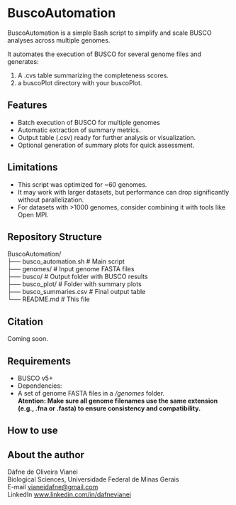 # BuscoAutomation
BuscoAutomation is a simple Bash script to simplify and scale BUSCO analyses across multiple genomes.

It automates the execution of BUSCO for several genome files and generates:
1. A .cvs table summarizing the completeness scores.
2. a buscoPlot directory with your buscoPlot.

## Features
* Batch execution of BUSCO for multiple genomes
* Automatic extraction of summary metrics.
* Output table (.csv) ready for further analysis or visualization.
* Optional generation of summary plots for quick assessment.

## Limitations
* This script was optimized for ~60 genomes.
* It may work with larger datasets, but performance can drop significantly without parallelization.
* For datasets with >1000 genomes, consider combining it with tools like Open MPI.

## Repository Structure

BuscoAutomation/  
├── busco_automation.sh    # Main script  
├── genomes/               # Input genome FASTA files  
├── busco/                 # Output folder with BUSCO results  
├── busco_plot/            # Folder with summary plots  
├── busco_summaries.csv    # Final output table  
└── README.md              # This file  

## Citation
Coming soon.

## Requirements
* BUSCO v5+
* Dependencies:
* A set of genome FASTA files in a */genomes* folder.  
**Atention: Make sure all genome filenames use the same extension (e.g., .fna or .fasta) to ensure consistency and compatibility.**

## How to use




## About the author

Dáfne de Oliveira Vianei  
Biological Sciences, Universidade Federal de Minas Gerais  
E-mail vianeidafne@gmail.com  
LinkedIn www.linkedin.com/in/dafnevianei
